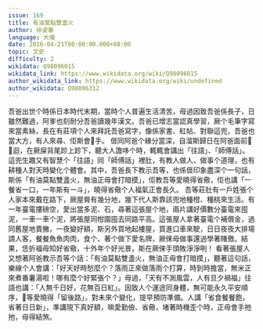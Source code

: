 ```yaml
---
issue: 169
title: 有油莫點雙盞火
author: 徐姿華
language: 大埔
date: 2016-04-21T00:00:00.000+08:00
topic: 文史
difficulty: 2
wikidata: Q98096015
wikidata_link: https://www.wikidata.org/wiki/Q98096015
author_wikidata_link: https://www.wikidata.org/wiki/undefined
author_wikidata: Q98096312
---
```

吾爸出世个時係日本時代末期，當時个人普遍生活清苦，毋過因致吾爸係長子，日雖然難過，阿爹也刻耐分吾爸讀幾年漢文。吾爸已增志當認真學習，厥个毛筆字寫來當素絲，長在有莊項个人來拜託吾爸寫字，像係家書、紅帖、對聯這兜，吾爸也當大方，有人來尋、佢斯會𢯭手。
𠊎同阿爸个緣分當深，自溜斯歸日在阿爸面前𫟧𫟧迴，在厥屎背尾跈上跈下，聽大人譫哆个時，輒輒會講出「往語」、「師傅話」。這兜生趣又有智慧个「往語」同「師傅話」裡肚，有教人做人、做事个道理，也有耕種人對天時變化个體會。其中，吾爸長下教示吾等，也係𠊎印象盡深个一句話，斯係「有油莫點雙盞火，無油正毋會打暗摸」，佢教吾等愛曉得省儆，佢也講「一餐省一口，一年斯有一斗」，曉得省儆个人福氣正會長久。
吾等莊肚有一戶姓張个人家本來戴在路下，厥屋脣有幾分地，幾下代人斯靠該兜地種柑、種桃來生活。有一年臺電摟磅空，愛出當多泥、石，尋著這張屋个地，兩片講好價數分臺電來囤泥，一車一車个泥，將張屋同柑園囤去同路平高。這張屋人拿著臺電个補償金，過同舊屋地賣撇，一夜變好額，斯另外買地起樓屋，買進口車來駛，日日夜夜大排場請人客，餐餐魚魚肉肉，食个、著个做下愛名牌，厥倈毋做事還過學著賭徼。結果，恁折福毋知好省儆，十外年个好光景，斯在厥倈手頭敗淨淨咧！
看著張屋人又想著阿爸教示吾等个話：「有油莫點雙盞火，無油正毋會打暗摸」，聽著這句話，樂線个人會講：「好天好時愁麼个？落雨正來做落雨个打算，時到時擔當，無米正來煮番薯湯啦！哪有麼个好緊張个？」毋過，「天有不測風雲，人有旦夕禍福」往語也講：「人無千日好，花無百日紅」。因致人个運途同身體，無可能永久平安順序，𫣆等愛曉得「留後路」，對未來个變化，提早預防準備。人講「省食餐餐飽，省著日日新」，準講現下真好額，嘛愛勤儉、省儆，堵著時機歪个時，正毋會手扡扡，毋得結煞。